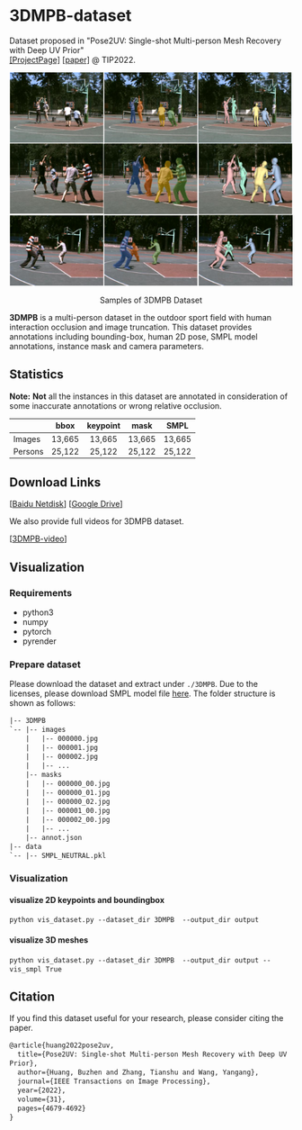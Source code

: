 # 3DMPB-dataset

Dataset proposed in "Pose2UV: Single-shot Multi-person Mesh Recovery with Deep UV Prior"  
[[ProjectPage]](https://www.yangangwang.com/papers/HBZ-Pose2UV-2022-06.html) [[paper]](https://www.yangangwang.com/papers/HBZ-pose2uv-2022-06.pdf) @ TIP2022. 

<div align="center">
<img src="docs/image.png" width="800px"/>
<p> Samples of 3DMPB Dataset</p>
</div>

**3DMPB** is a multi-person dataset in the outdoor sport field with human interaction occlusion and image truncation. This dataset provides annotations including bounding-box, human 2D pose, SMPL model annotations, instance mask and camera parameters.


## Statistics
**Note:** **Not** all the instances in this dataset are annotated in consideration of some inaccurate annotations or wrong relative occlusion. 

|          | bbox    | keypoint   | mask  | SMPL |
| -------- | :-----: | :--------: | :----: | :-----:|
| Images   | 13,665  | 13,665     | 13,665 | 13,665 |
| Persons  | 25,122  | 25,122     | 25,122 | 25,122 |

## Download Links
\[[Baidu Netdisk](https://pan.baidu.com/s/12nB-B-JgcCP2ulVmnWy4Lg?pwd=mo07)\]
\[[Google Drive](https://drive.google.com/file/d/1sBOfnv8i98vcGytH_s2GstHPNscCEho5/view?usp=sharing)\]

We also provide full videos for 3DMPB dataset.


\[[3DMPB-video](https://pan.baidu.com/s/19OZSEOu330Gul89IobKvbQ?pwd=xcyv)\]


## Visualization
### Requirements 
* python3
* numpy
* pytorch
* pyrender
### Prepare dataset 
Please download the dataset and extract under `./3DMPB`. Due to the licenses, please download SMPL model file [here](http://smplify.is.tuebingen.mpg.de/). The folder structure is shown as follows:
```
|-- 3DMPB
`-- |-- images
    |   |-- 000000.jpg
    |   |-- 000001.jpg
    |   |-- 000002.jpg
    |   |-- ...
    |-- masks
    |   |-- 000000_00.jpg
    |   |-- 000000_01.jpg
    |   |-- 000000_02.jpg
    |   |-- 000001_00.jpg
    |   |-- 000002_00.jpg
    |   |-- ...
    |-- annot.json
|-- data
`-- |-- SMPL_NEUTRAL.pkl    
```
### Visualization
#### visualize 2D keypoints and boundingbox
```
python vis_dataset.py --dataset_dir 3DMPB  --output_dir output 
```
#### visualize 3D meshes
```
python vis_dataset.py --dataset_dir 3DMPB  --output_dir output --vis_smpl True
```

## Citation
If you find this dataset useful for your research, please consider citing the paper.
```
@article{huang2022pose2uv,
  title={Pose2UV: Single-shot Multi-person Mesh Recovery with Deep UV Prior},
  author={Huang, Buzhen and Zhang, Tianshu and Wang, Yangang},
  journal={IEEE Transactions on Image Processing},
  year={2022},
  volume={31},
  pages={4679-4692}
}
```